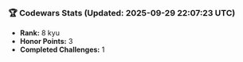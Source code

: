 ### 🏆 Codewars Stats (Updated: 2025-09-29 22:07:23 UTC)

- **Rank:** 8 kyu
- **Honor Points:** 3
- **Completed Challenges:** 1
